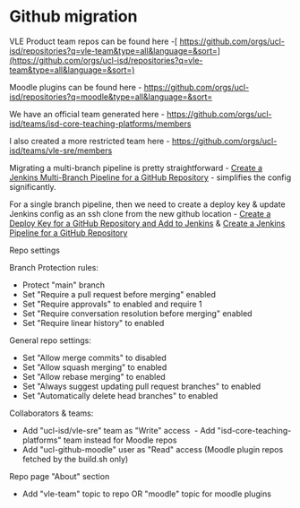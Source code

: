 # Github migration

VLE Product team repos can be found here -[ https://github.com/orgs/ucl-isd/repositories?q=vle-team&type=all&language=&sort=](https://github.com/orgs/ucl-isd/repositories?q=vle-team&type=all&language=&sort=)

Moodle plugins can be found here - <https://github.com/orgs/ucl-isd/repositories?q=moodle&type=all&language=&sort=>

We have an official team generated here - <https://github.com/orgs/ucl-isd/teams/isd-core-teaching-platforms/members>

I also created a more restricted team here - <https://github.com/orgs/ucl-isd/teams/vle-sre/members>

Migrating a multi-branch pipeline is pretty straightforward - [Create a Jenkins Multi-Branch Pipeline for a GitHub Repository](https://wiki.ucl.ac.uk/display/DP/Create+a+Jenkins+Multi-Branch+Pipeline+for+a+GitHub+Repository) - simplifies the config significantly.

For a single branch pipeline, then we need to create a deploy key & update Jenkins config as an ssh clone from the new github location - [Create a Deploy Key for a GitHub Repository and Add to Jenkins](https://wiki.ucl.ac.uk/display/DP/Create+a+Deploy+Key+for+a+GitHub+Repository+and+Add+to+Jenkins) & [Create a Jenkins Pipeline for a GitHub Repository](https://wiki.ucl.ac.uk/display/DP/Create+a+Jenkins+Pipeline+for+a+GitHub+Repository)

Repo settings

Branch Protection rules:

-   Protect "main" branch
-   Set "Require a pull request before merging" enabled
-   Set "Require approvals" to enabled and require 1
-   Set "Require conversation resolution before merging" enabled
-   Set "Require linear history" to enabled

General repo settings:

-   Set "Allow merge commits" to disabled
-   Set "Allow squash merging" to enabled
-   Set "Allow rebase merging" to enabled
-   Set "Always suggest updating pull request branches" to enabled
-   Set "Automatically delete head branches" to enabled

Collaborators & teams:

-   Add "ucl-isd/vle-sre" team as "Write" access  - Add "isd-core-teaching-platforms" team instead for Moodle repos 
-   Add "ucl-github-moodle" user as "Read" access (Moodle plugin repos fetched by the build.sh only)

Repo page "About" section

-   Add "vle-team" topic to repo OR "moodle" topic for moodle plugins


